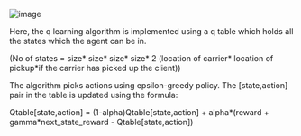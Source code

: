 ![image](https://github.com/AkshayKulkarni3467/PicknDropGame/assets/129979542/97f673d5-b0e4-4728-8fef-30c4e391af2a)

Here, the q learning algorithm is implemented using a q table which holds all the states which the agent can be in.

(No of states = size* size* size* size* 2 (location of carrier* location of pickup*if the carrier has picked up the client))

The algorithm picks actions using epsilon-greedy policy.
The [state,action] pair in the table is updated using the formula:

Qtable[state,action] = (1-alpha)Qtable[state,action] + alpha*(reward + gamma*next_state_reward - Qtable[state,action])
